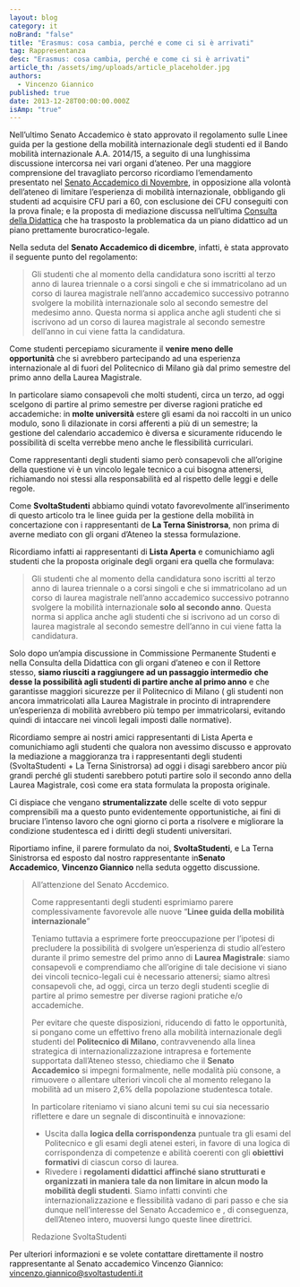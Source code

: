```yaml
---
layout: blog
category: it
noBrand: "false"
title: "Erasmus: cosa cambia, perché e come ci si è arrivati"
tag: Rappresentanza
desc: "Erasmus: cosa cambia, perché e come ci si è arrivati"
article_th: /assets/img/uploads/article_placeholder.jpg
authors:
  - Vincenzo Giannico
published: true
date: 2013-12-28T00:00:00.000Z
isAmp: "true"
---
```

Nell’ultimo Senato Accademico è stato approvato il regolamento sulle Linee guida per la gestione della mobilità internazionale degli studenti ed il Bando mobilità internazionale A.A. 2014/15, a seguito di una lunghissima discussione intercorsa nei vari organi d’ateneo. Per una maggiore comprensione del travagliato percorso ricordiamo l’emendamento presentato nel [Senato Accademico di Novembre](http://www.svoltastudenti.it/blogs/antonio-vincenzo-giannico/senato-accademico-abbiamo-parlato-diritto-allo-studio-linee-guida-della-mobilita-internazionale), in opposizione alla volontà dell’ateneo di limitare l’esperienza di mobilità internazionale, obbligando gli studenti ad acquisire CFU pari a 60, con esclusione dei CFU conseguiti con la prova finale; e la proposta di mediazione discussa nell’ultima [Consulta della Didattica](http://www.svoltastudenti.it/blogs/redazione/consulta-della-didattica-10-12-13) che ha trasposto la problematica da un piano didattico ad un piano prettamente burocratico-legale.

Nella seduta del **Senato Accademico di dicembre**, infatti, è stata approvato il seguente punto del regolamento:

> Gli studenti che al momento della candidatura sono iscritti al terzo anno di laurea triennale o a corsi singoli e che si immatricolano ad un corso di laurea magistrale nell’anno accademico successivo potranno svolgere la mobilità internazionale solo al secondo semestre del medesimo anno. Questa norma si applica anche agli studenti che si iscrivono ad un corso di laurea magistrale al secondo semestre dell’anno in cui viene fatta la candidatura.

Come studenti percepiamo sicuramente il **venire meno delle opportunità** che si avrebbero partecipando ad una esperienza internazionale al di fuori del Politecnico di Milano già dal primo semestre del primo anno della Laurea Magistrale.

In particolare siamo consapevoli che molti studenti, circa un terzo, ad oggi scelgono di partire al primo semestre per diverse ragioni pratiche ed accademiche: in **molte università** estere gli esami da noi raccolti in un unico modulo, sono lì dilazionate in corsi afferenti a più di un semestre; la gestione del calendario accademico è diversa e sicuramente riducendo le possibilità di scelta verrebbe meno anche le flessibilità curriculari.

Come rappresentanti degli studenti siamo però consapevoli che all’origine della questione vi è un vincolo legale tecnico a cui bisogna attenersi, richiamando noi stessi alla responsabilità ed al rispetto delle leggi e delle regole.

Come **SvoltaStudenti** abbiamo quindi votato favorevolmente all’inserimento di questo articolo tra le linee guida per la gestione della mobilità in concertazione con i rappresentanti de **La Terna Sinistrorsa**, non prima di averne mediato con gli organi d’Ateneo la stessa formulazione.

Ricordiamo infatti ai rappresentanti di **Lista Aperta** e comunichiamo agli studenti che la proposta originale degli organi era quella che formulava:

> Gli studenti che al momento della candidatura sono iscritti al terzo anno di laurea triennale o a corsi singoli e che si immatricolano ad un corso di laurea magistrale nell’anno accademico successivo potranno svolgere la mobilità internazionale **solo al secondo anno**. Questa norma si applica anche agli studenti che si iscrivono ad un corso di laurea magistrale al secondo semestre dell’anno in cui viene fatta la candidatura.

Solo dopo un’ampia discussione in Commissione Permanente Studenti e nella Consulta della Didattica con gli organi d’ateneo e con il Rettore stesso, **siamo riusciti a raggiungere ad un passaggio intermedio** **che desse la possibilità agli studenti di partire anche al primo anno** e che garantisse maggiori sicurezze per il Politecnico di Milano ( gli studenti non ancora immatricolati alla Laurea Magistrale in procinto di intraprendere un’esperienza di mobilità avrebbero più tempo per immatricolarsi, evitando quindi di intaccare nei vincoli legali imposti dalle normative).

Ricordiamo sempre ai nostri amici rappresentanti di Lista Aperta e comunichiamo agli studenti che qualora non avessimo discusso e approvato la mediazione a maggioranza tra i rappresentanti degli studenti (SvoltaStudenti + La Terna Sinistrorsa) ad oggi i disagi sarebbero ancor più grandi perché gli studenti sarebbero potuti partire solo il secondo anno della Laurea Magistrale, così come era stata formulata la proposta originale.

Ci dispiace che vengano **strumentalizzate** delle scelte di voto seppur comprensibili ma a questo punto evidentemente opportunistiche, ai fini di bruciare l’intenso lavoro che ogni giorno ci porta a risolvere e migliorare la condizione studentesca ed i diritti degli studenti universitari.

Riportiamo infine, il parere formulato da noi, **SvoltaStudenti**, e La Terna Sinistrorsa ed esposto dal nostro rappresentante in**Senato Accademico**, **Vincenzo Giannico** nella seduta oggetto discussione.

> All’attenzione del Senato Accdemico.  
>
> Come rappresentanti degli studenti esprimiamo parere complessivamente favorevole alle nuove “**Linee guida della mobilità internazionale**”  
>
> Teniamo tuttavia a esprimere forte preoccupazione per l’ipotesi di precludere la possibilità di svolgere un’esperienza di studio all’estero durante il primo semestre del primo anno di **Laurea Magistrale**: siamo consapevoli e comprendiamo che all’origine di tale decisione vi siano dei vincoli tecnico-legali cui è necessario attenersi; siamo altresì consapevoli che, ad oggi, circa un terzo degli studenti sceglie di partire al primo semestre per diverse ragioni pratiche e/o accademiche.  
>
> Per evitare che queste disposizioni, riducendo di fatto le opportunità, si pongano come un effettivo freno alla mobilità internazionale degli studenti del **Politecnico di Milano**, contravvenendo alla linea strategica di internazionalizzazione intrapresa e fortemente supportata dall’Ateneo stesso, chiediamo che il **Senato Accademico** si impegni formalmente, nelle modalità più consone, a rimuovere o allentare ulteriori vincoli che al momento relegano la mobilità ad un misero 2,6% della popolazione studentesca totale.  
>
> In particolare riteniamo vi siano alcuni temi su cui sia necessario riflettere e dare un segnale di discontinuità e innovazione:  
>
> * Uscita dalla **logica della corrispondenza** puntuale tra gli esami del Politecnico e gli esami degli atenei esteri, in favore di una logica di corrispondenza di competenze e abilità coerenti con gli **obiettivi formativi** di ciascun corso di laurea.  
> * Rivedere i **regolamenti didattici affinché siano strutturati e organizzati in maniera tale da non limitare in alcun modo la mobilità degli studenti**. Siamo infatti convinti che internazionalizzazione e flessibilità vadano di pari passo e che sia dunque nell’interesse del Senato Accademico e , di conseguenza, dell’Ateneo intero, muoversi lungo queste linee direttrici.
>
> Redazione SvoltaStudenti

Per ulteriori informazioni e se volete contattare direttamente il nostro rappresentante al Senato accademico Vincenzo Giannico: [vincenzo.giannico@svoltastudenti.it](mailto:vincenzo.giannico@svoltastudenti.it)